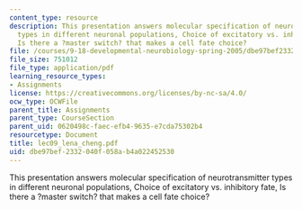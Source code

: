 ```yaml
---
content_type: resource
description: This presentation answers molecular specification of neurotransmitter
  types in different neuronal populations, Choice of excitatory vs. inhibitory fate,
  Is there a ?master switch? that makes a cell fate choice?
file: /courses/9-18-developmental-neurobiology-spring-2005/dbe97bef2332040f058ab4a022452530_lec09_lena_cheng.pdf
file_size: 751012
file_type: application/pdf
learning_resource_types:
- Assignments
license: https://creativecommons.org/licenses/by-nc-sa/4.0/
ocw_type: OCWFile
parent_title: Assignments
parent_type: CourseSection
parent_uid: 0620498c-faec-efb4-9635-e7cda75302b4
resourcetype: Document
title: lec09_lena_cheng.pdf
uid: dbe97bef-2332-040f-058a-b4a022452530
---
```

This presentation answers molecular specification of neurotransmitter types in different neuronal populations, Choice of excitatory vs. inhibitory fate, Is there a ?master switch? that makes a cell fate choice?